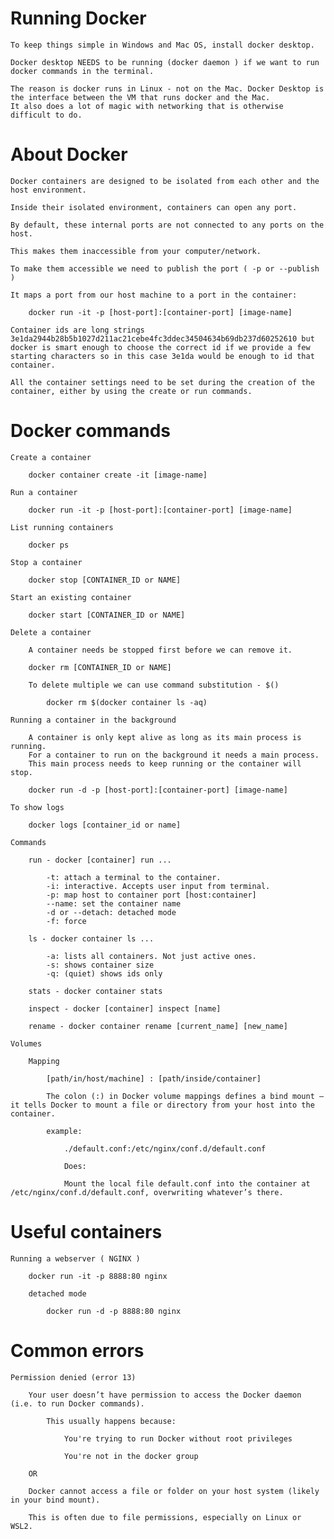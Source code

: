 # Running Docker

    To keep things simple in Windows and Mac OS, install docker desktop. 

    Docker desktop NEEDS to be running (docker daemon ) if we want to run docker commands in the terminal.

    The reason is docker runs in Linux - not on the Mac. Docker Desktop is the interface between the VM that runs docker and the Mac. 
    It also does a lot of magic with networking that is otherwise difficult to do.

# About Docker 

    Docker containers are designed to be isolated from each other and the host environment.

    Inside their isolated environment, containers can open any port.

    By default, these internal ports are not connected to any ports on the host.

    This makes them inaccessible from your computer/network.

    To make them accessible we need to publish the port ( -p or --publish )

    It maps a port from our host machine to a port in the container:

        docker run -it -p [host-port]:[container-port] [image-name]

    Container ids are long strings 3e1da2944b28b5b1027d211ac21cebe4fc3ddec34504634b69db237d60252610 but docker is smart enough to choose the correct id if we provide a few starting characters so in this case 3e1da would be enough to id that container.

    All the container settings need to be set during the creation of the container, either by using the create or run commands.

# Docker commands

    Create a container

        docker container create -it [image-name]

    Run a container

        docker run -it -p [host-port]:[container-port] [image-name]

    List running containers

        docker ps

    Stop a container

        docker stop [CONTAINER_ID or NAME]

    Start an existing container 

        docker start [CONTAINER_ID or NAME]

    Delete a container

        A container needs be stopped first before we can remove it.

        docker rm [CONTAINER_ID or NAME]

        To delete multiple we can use command substitution - $()

            docker rm $(docker container ls -aq)

    Running a container in the background

        A container is only kept alive as long as its main process is running.
        For a container to run on the background it needs a main process.
        This main process needs to keep running or the container will stop.

        docker run -d -p [host-port]:[container-port] [image-name]
    
    To show logs

        docker logs [container_id or name]

    Commands

        run - docker [container] run ...

            -t: attach a terminal to the container.
            -i: interactive. Accepts user input from terminal.
            -p: map host to container port [host:container]
            --name: set the container name
            -d or --detach: detached mode
            -f: force

        ls - docker container ls ...

            -a: lists all containers. Not just active ones.
            -s: shows container size 
            -q: (quiet) shows ids only

        stats - docker container stats

        inspect - docker [container] inspect [name]

        rename - docker container rename [current_name] [new_name]

    Volumes

        Mapping 

            [path/in/host/machine] : [path/inside/container]

            The colon (:) in Docker volume mappings defines a bind mount — it tells Docker to mount a file or directory from your host into the container.

            example:

                ./default.conf:/etc/nginx/conf.d/default.conf

                Does:

                Mount the local file default.conf into the container at /etc/nginx/conf.d/default.conf, overwriting whatever’s there.


# Useful containers

    Running a webserver ( NGINX )

        docker run -it -p 8888:80 nginx

        detached mode

            docker run -d -p 8888:80 nginx


# Common errors

    Permission denied (error 13)

        Your user doesn’t have permission to access the Docker daemon (i.e. to run Docker commands).

            This usually happens because:

                You're trying to run Docker without root privileges

                You're not in the docker group
        
        OR

        Docker cannot access a file or folder on your host system (likely in your bind mount).

        This is often due to file permissions, especially on Linux or WSL2.
